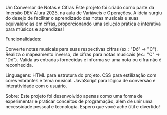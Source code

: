 Um Conversor de Notas e Cifras
Este projeto foi criado como parte da Imersão DEV Alura 2025, na aula de Variáveis e Operações. A ideia surgiu do desejo de facilitar o aprendizado das notas musicais e suas equivalências em cifras, proporcionando uma solução prática e interativa para músicos e aprendizes!

Funcionalidades:

Converte notas musicais para suas respectivas cifras (ex.: "Dó" → "C").
Realiza o mapeamento inverso, de cifras para notas musicais (ex.: "C" → "Dó").
Valida as entradas fornecidas e informa se uma nota ou cifra não é reconhecida.

Linguagens:
HTML para estrutura do projeto.
CSS para estilização com cores vibrantes e tema musical.
JavaScript para lógica de conversão e interatividade com o usuário.

Sobre: Este projeto foi desenvolvido apenas como uma forma de experimentar e praticar conceitos de programação, além de unir uma necessidade pessoal e tecnologia. Espero que você ache útil e divertido!
